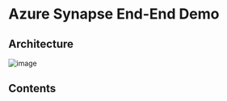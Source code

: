 # Azure Synapse End-End Demo

## Architecture
![image](https://github.com/namnguyenth/end-to-end-with-azure-data-synapse/assets/75153337/038f7482-9d7f-4530-95db-26e7a757b9fb)


## Contents
